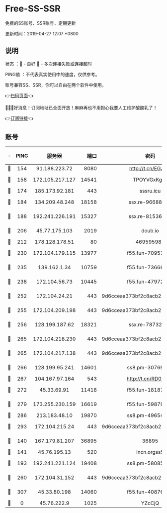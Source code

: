# Free-SS-SSR

免费的SS账号、SSR账号，定期更新

更新时间：2019-04-27 12:07 +0800

## 说明

状态     ：🙂 - 良好 🙁 - 多次连接失败或连接超时

PING值   ：不代表真实使用中的速度，仅供参考。

账号兼容SS、SSR，你可以自由在两个软件中使用。

👉[扫码页面](https://liesauer.github.io/Free-SS-SSR/)👈

🎉🎉🎉好消息！订阅地址已全面开放！麻麻再也不用担心我要人工维护酸酸乳了！

👉[订阅链接](https://www.liesauer.net/yogurt/subscribe?ACCESS_TOKEN=DAYxR3mMaZAsaqUb)👈

## 账号

|-|PING|服务器|端口|密码|加密方式|区域|
|:----:|:----:|:-----:|-----:|:----:|:----:|:----:|
|🙂|154|91.188.223.72|8080|http://t.cn/EGJIyrl|rc4-md5|RU|
|🙂|158|172.105.217.127|14541|TPOYVGxKglpi|aes-256-cfb|JP|
|🙂|174|185.173.92.181|443|sssru.icu|rc4-md5|RU|
|🙂|184|134.209.48.248|18158|ssx.re-96688655|aes-256-cfb|US|
|🙂|188|192.241.226.191|15327|ssx.re-81536491|aes-256-cfb|US|
|🙂|206|45.77.175.103|2019|doub.io|aes-128-ctr|SG|
|🙂|212|178.128.178.51|80|469595985|chacha20|US|
|🙂|230|172.104.179.115|13977|f55.fun-70957835|aes-256-cfb|SG|
|🙂|235|139.162.1.34|10759|f55.fun-73666722|aes-256-cfb|SG|
|🙂|238|172.104.56.73|10445|f55.fun-47972677|aes-256-cfb|SG|
|🙂|252|172.104.24.21|443|9d6cceaa373bf2c8acb22e60b6a58be6|aes-256-cfb|US|
|🙂|255|172.104.209.198|443|9d6cceaa373bf2c8acb22e60b6a58be6|aes-256-cfb|US|
|🙂|256|128.199.187.62|18321|ssx.re-78732980|aes-256-cfb|SG|
|🙂|265|172.104.218.230|443|9d6cceaa373bf2c8acb22e60b6a58be6|aes-256-cfb|US|
|🙂|265|172.104.217.138|443|9d6cceaa373bf2c8acb22e60b6a58be6|aes-256-cfb|US|
|🙂|266|128.199.95.241|14601|ss8.pm-30769440|aes-256-cfb|SG|
|🙂|267|104.167.97.164|543|http://t.cn/RD0D7sx|rc4-md5|CA|
|🙂|272|45.33.69.91|11418|f55.fun-18187901|aes-256-cfb|US|
|🙂|279|173.255.230.159|16619|f55.fun-59879054|aes-256-cfb|US|
|🙂|286|213.183.48.10|19870|ss8.pm-49654295|rc4-md5|RU|
|🙂|293|172.104.215.24|443|9d6cceaa373bf2c8acb22e60b6a58be6|aes-256-cfb|US|
|🙂|140|167.179.81.207|36895|36895|aes-256-cfb|JP|
|🙂|141|45.76.195.13|520|lncn.orgss5|rc4|JP|
|🙂|193|192.241.221.124|19408|ss8.pm-58085751|aes-256-cfb|US|
|🙂|260|172.104.31.152|443|9d6cceaa373bf2c8acb22e60b6a58be6|aes-256-cfb|US|
|🙂|307|45.33.80.198|14060|f55.fun-40876672|aes-256-cfb|US|
|🙁|0|45.76.222.9|1025|YZcCjQ|rc4-md5|JP|
